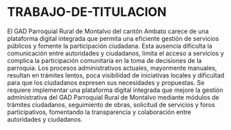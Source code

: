 # TRABAJO-DE-TITULACION
El GAD Parroquial Rural de Montalvo del cantón Ambato carece de una plataforma digital integrada que permita una eficiente gestión de servicios públicos y fomente la participación ciudadana. Esta ausencia dificulta la comunicación entre autoridades y ciudadanos, limita el acceso a servicios y complica la participación comunitaria en la toma de decisiones de la parroquia. Los procesos administrativos actuales, mayormente manuales, resultan en trámites lentos, poca visibilidad de iniciativas locales y dificultad para que los ciudadanos expresen sus necesidades y propuestas. Se requiere implementar una plataforma digital integrada que mejore la gestión administrativa del GAD Parroquial Rural de Montalvo mediante módulos de trámites ciudadanos, seguimiento de obras, solicitud de servicios y foros participativos, fomentando la transparencia y colaboración entre autoridades y ciudadanos. 
